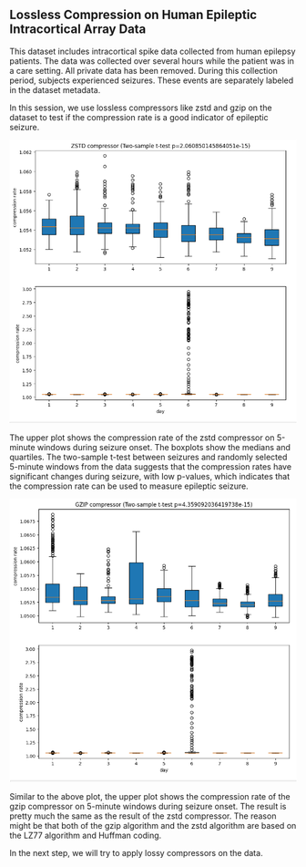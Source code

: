 ## Lossless Compression on Human Epileptic Intracortical Array Data

This dataset includes intracortical spike data collected from human epilepsy patients. The data was collected over several hours while the patient was in a care setting. All private data has been removed. During this collection period, subjects experienced seizures. These events are separately labeled in the dataset metadata.

In this session, we use lossless compressors like zstd and gzip on the dataset to test if the compression rate is a good indicator of epileptic seizure.

![Alt text](zstd.png)

The upper plot shows the compression rate of the zstd compressor on 5-minute windows during seizure onset. The boxplots show the medians and quartiles. The two-sample t-test between seizures and randomly selected 5-minute windows from the data suggests that the compression rates have significant changes during seizure, with low p-values, which indicates that the compression rate can be used to measure epileptic seizure. 

![Alt text](gzip.png)

Similar to the above plot, the upper plot shows the compression rate of the gzip compressor on 5-minute windows during seizure onset. The result is pretty much the same as the result of the zstd compressor. The reason might be that both of the gzip algorithm and the zstd algorithm are based on the LZ77 algorithm and Huffman coding.

In the next step, we will try to apply lossy compressors on the data.